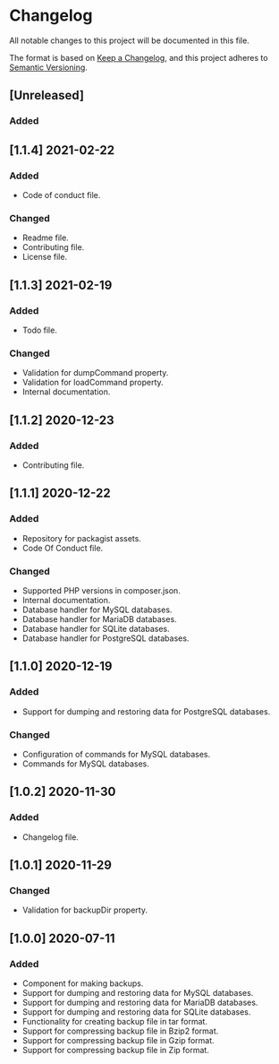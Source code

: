 # Changelog
All notable changes to this project will be documented in this file.

The format is based on [Keep a Changelog](https://keepachangelog.com/en/1.0.0/),
and this project adheres to [Semantic Versioning](https://semver.org/spec/v2.0.0.html).

## [Unreleased]
### Added

## [1.1.4] 2021-02-22
### Added
- Code of conduct file.

### Changed
- Readme file.
- Contributing file.
- License file.

## [1.1.3] 2021-02-19
### Added
- Todo file.

### Changed
- Validation for dumpCommand property.
- Validation for loadCommand property.
- Internal documentation.

## [1.1.2] 2020-12-23
### Added
- Contributing file.

## [1.1.1] 2020-12-22
### Added
- Repository for packagist assets.
- Code Of Conduct file.

### Changed
- Supported PHP versions in composer.json.
- Internal documentation.
- Database handler for MySQL databases.
- Database handler for MariaDB databases.
- Database handler for SQLite databases.
- Database handler for PostgreSQL databases.

## [1.1.0] 2020-12-19
### Added
- Support for dumping and restoring data for PostgreSQL databases.

### Changed
- Configuration of commands for MySQL databases.
- Commands for MySQL databases.

## [1.0.2] 2020-11-30
### Added
- Changelog file.

## [1.0.1] 2020-11-29
### Changed
- Validation for backupDir property.

## [1.0.0] 2020-07-11
### Added
- Component for making backups.
- Support for dumping and restoring data for MySQL databases.
- Support for dumping and restoring data for MariaDB databases.
- Support for dumping and restoring data for SQLite databases.
- Functionality for creating backup file in tar format.
- Support for compressing backup file in Bzip2 format.
- Support for compressing backup file in Gzip format.
- Support for compressing backup file in Zip format.
